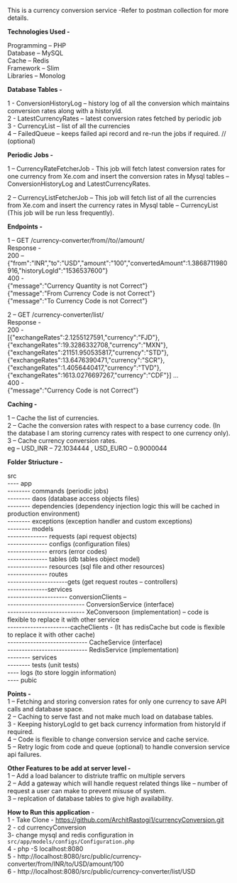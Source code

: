 This is a currency conversion service -Refer to postman collection for more details. </br>

<b>Technologies Used - </b>  </br>

Programming – PHP </br>
Database – MySQL </br>
Cache – Redis </br>
Framework – Slim </br>
Libraries – Monolog </br>

<b>Database Tables - </b>  </br>

1 - ConversionHistoryLog – history log of all the conversion which maintains conversion rates along with a  historyId. </br>
2 - LatestCurrencyRates – latest conversion rates fetched by periodic job </br>
3 - CurrencyList – list of all the currencies </br>
4 – FailedQueue – keeps failed api record and re-run the jobs if required. // (optional) </br>


<b>Periodic Jobs - </b> </br>

1 – CurrencyRateFetcherJob -  This job will fetch latest conversion rates for one currency from  Xe.com and insert the conversion rates in Mysql tables – ConversionHistoryLog and LatestCurrencyRates. </br>

2 – CurrencyListFetcherJob – This job will fetch list of all the currencies from Xe.com and insert the currency rates in Mysql table – CurrencyList (This job will be run less frequently). </br>

<b>Endpoints - </b> </br>

1 – GET /currency-converter/from/<from-currency-code>/to/<to-currency-code>/amount/<amount> </br>
Response - </br>
200 – </br> {"from":"INR","to":"USD","amount":"100","convertedAmount":1.3868711980916,"historyLogId":"1536537600"} </br>
400 - </br>
{"message":"Currency Quantity is not Correct"} </br>
{"message":"From Currency Code is not Correct"} </br>
{"message":"To Currency Code is not Correct"} </br>

2 – GET /currency-converter/list/<currency-code> </br>
Response - </br>
200 -  </br>
[{"exchangeRates":2.1255127591,"currency":"FJD"}, {"exchangeRates":19.3286332708,"currency":"MXN"},{"exchangeRates":21151.950535817,"currency":"STD"},{"exchangeRates":13.6476390471,"currency":"SCR"},{"exchangeRates":1.4056440417,"currency":"TVD"},{"exchangeRates":1613.0276697267,"currency":"CDF"}] ... </br>
400 -  </br>
{"message":"Currency Code is not Correct"} </br>

<b> Caching - </b> </br>

1 – Cache the list of currencies. </br>
2 – Cache the conversion rates with respect to a base currency code. (In the database I am storing currency rates with respect to one currency only). </br>
3 – Cache currency conversion rates.  </br>
eg – USD_INR – 72.1034444 ,  USD_EURO – 0.9000044 </br>


<b> Folder Striucture - </b> </br>

src </br>
---- app </br>
      -------- commands (periodic jobs) </br>
      -------- daos (database access objects files) </br>
      -------- dependencies (dependency injection logic this will be cached in production environment) </br>
      -------- exceptions (exception handler and custom exceptions) </br>
      -------- models  </br>
      -------------- requests (api request objects) </br>
      -------------- configs (configuration files) </br>
	    -------------- errors (error codes) </br>
      -------------- tables (db tables object model) </br>
      -------------- resources (sql file and other resources) </br>
      -------------- routes  </br>
      ---------------------gets (get request routes – controllers) </br>
      --------------services  </br>
	    --------------------- conversionClients –  </br>
		  --------------------------- ConversionService (interface) </br>
      --------------------------- XeConversoon (implementation) – code is flexible to replace it with other service </br>
      ----------------------cacheClients -  (It has redisCache but code is flexible to replace it with other cache) </br>
		  ---------------------------- CacheService (interface) </br>
		  ---------------------------- RedisService (implementation) </br>
	    -------- services </br>
      -------- tests (unit tests) </br>
---- logs (to store loggin information) </br>
---- pubic </br>

<b> Points - </b> </br>
1 – Fetching and storing conversion rates for only one currency to save API calls and database space. </br>
2 – Caching to serve fast and not make much load on database tables. </br>
3 -  Keeping historyLogId to get back currency information from historyId if required. </br>
4 – Code is flexible to change conversion service and cache service. </br>
5 – Retry logic from code and queue (optional) to handle conversion service api failures. </br>

<b> Other Features to be add at server level - </b> </br>
1 – Add a load balancer to distriute traffic on multiple servers </br>
2 – Add a gateway which will handle request related things like – number of request a user can make to prevent misuse of system. </br>
3 – replcation of database tables to give high availability.	</br>

<b> How to Run this application </b> - <br/>
1 - Take Clone - https://github.com/ArchitRastogi1/currencyConversion.git <br/>
2 - cd currencyConversion <br/>
3-  change mysql and redis configuration in `src/app/models/configs/Configuration.php` <br/>
4 - php -S localhost:8080 <br/>
5 - http://localhost:8080/src/public/currency-converter/from/INR/to/USD/amount/100 <br/>
6 - http://localhost:8080/src/public/currency-converter/list/USD <br/>
